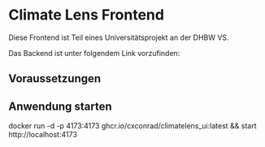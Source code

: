 # Climate Lens Frontend
Diese Frontend ist Teil eines Universitätsprojekt an der DHBW VS.

Das Backend ist unter folgendem Link vorzufinden:

## Voraussetzungen



## Anwendung starten
docker run -d -p 4173:4173 ghcr.io/cxconrad/climatelens_ui:latest && start http://localhost:4173



